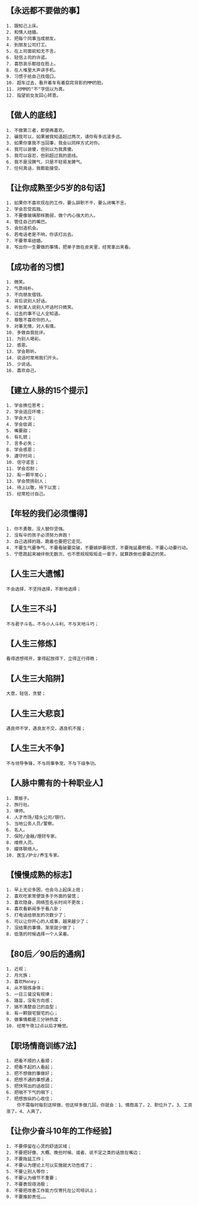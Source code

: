 ## 【永远都不要做的事】
```text
1. 跟知己上床。
2. 和情人结婚。
3. 把每个同事当成朋友。
4. 到朋友公司打工。
5. 在上司面前知无不言。
6. 轻信上司的许诺。
7. 喜怒哀乐都挂在脸上。
8. 在人堆里大声讲手机。
9. 习惯于给自己找借口。
10. 超车过去，看开着车有着窈窕背影的MM的脸。
11. 对MM的"不"字信以为真。
12. 指望前女友回心转意。
```
## 【做人的底线】
    1. 不做第三者，即使再喜欢。
    2. 骗我可以，如果被我知道超过两次，请你有多远滚多远。
    3. 如果你拿我不当回事，我会以同样方式对你。
    4. 我可以装傻，但别以为我真傻。
    5. 我可以容忍，但别超过我的底线。
    6. 我不是没脾气，只是不轻易发脾气。
    7. 任何真话，我都能接受。
## 【让你成熟至少5岁的8句话】
    1. 如果你不喜欢现在的工作，要么辞职不干，要么闭嘴不言。
    2. 学会忍受孤独。
    3. 不要像玻璃那样脆弱，做个内心强大的人。
    4. 管住自己的嘴巴。
    5. 会创造机会。
    6. 若电话老是不响，你该打出去。
    7. 不要草率结婚。
    8. 写出你一生要做的事情，把单子放在皮夹里，经常拿出来看。
## 【成功者的习惯】
    1. 微笑。
    2. 气质纯朴。
    3. 不向朋友借钱。
    4. 背后说别人好话。
    5. 听到某人说别人坏话时只微笑。
    6. 过去的事不让人全知道。
    7. 尊敬不喜欢你的人。
    9. 对事无情，对人有情。
    10. 多做自我批评。
    11. 为别人喝彩。
    12. 感恩。
    13. 学会聆听。
    14. 说话时常用我们开头。
    15. 少说话。
    16. 喜欢自己。
## 【建立人脉的15个提示】
    1. 学会换位思考；
    2. 学会适应环境；
    3. 学会大方；
    4. 学会低调；
    5. 嘴要甜；
    6. 有礼貌；
    7. 言多必失；
    8. 学会感恩；
    9. 遵守时间；
    10. 信守诺言；
    11. 学会忍耐；
    12. 有一颗平常心；
    13. 学会赞扬别人；
    14. 待上以敬，待下以宽；
    15. 经常检讨自己。
## 【年轻的我们必须懂得】
    1. 你不勇敢，没人替你坚强。
    2. 没有伞的孩子必须努力奔跑！
    3. 自己选择的路，跪着也要把它走完。
    4. 不要生气要争气，不要看破要突破，不要嫉妒要欣赏，不要拖延要积极，不要心动要行动。
    5. 宁愿跑起来被绊倒无数次，也不愿规规矩矩走一辈子。就算跌倒也要豪迈的笑。
## 【人生三大遗憾】
    不会选择，不坚持选择，不断地选择；
## 【人生三不斗】
    不与君子斗名，不与小人斗利，不与天地斗巧；
## 【人生三修炼】
    看得透想得开，拿得起放得下，立得正行得稳；
## 【人生三大陷阱】
    大意，轻信，贪婪；
## 【人生三大悲哀】
    遇良师不学，遇良友不交，遇良机不握；
## 【人生三大不争】
    不与领导争锋，不与同事争宠，不与下级争功。
## 【人脉中需有的十种职业人】
    1. 票贩子。
    2. 旅行社。
    3. 律师。
    4. 人才市场/猎头公司/银行。
    5. 当地公务人员/警察。
    6. 名人。
    7. 保险/金融/理财专家。
    8. 维修人员。
    9. 媒体联络人。
    10. 医生/护士/养生专家。
## 【慢慢成熟的标志】
    1. 早上无论多困，也会马上起床上班；
    2. 喜欢吃家常便饭多于外面的餐馆；
    3. 喜欢隐身，网络签名长时间不更改；
    4. 喜欢看新闻多于看八卦；
    5. 打电话给朋友的次数少了；
    6. 可以让你开心的人或事，越来越少了；
    7. 没结果的事情，渐渐就少做了；
    8. 低落的时候选择一个人呆着。
## 【80后／90后的通病】
    1. 近视；
    2. 月光族；
    3. 喜欢Money；
    4. 从不锻炼身体；
    5. 一日三餐没有规律；
    6. 路盲，没有方向感；
    7. 搞不清楚自己的血型；
    8. 有一颗狠宅狠宅的心；
    9. 做事情都是三分钟热度；
    10. 经常午夜12点以后才睡觉。
## 【职场情商训练7法】
    1. 把看不顺的人看顺；
    2. 把看不起的人看起；
    3. 把不想做的事做好；
    4. 把想不通的事想通；
    5. 把快骂出的话收回；
    6. 把咽不下气的咽下；
    7. 把想放纵的心收住；
        你不需每时每刻这样做，但这样多做几回，你就会：1、情商高了。2、职位升了。3、工资涨了。4、人爽了。
## 【让你少奋斗10年的工作经验】
    1. 不要停留在心灵的舒适区域；
    2. 不要把好像、大概、晚些时候、或者、说不定之类的话放在嘴边；
    3. 不要拖延工作；
    4. 不要认为理论上可以实施就大功告成了；
    5. 不要让别人等你；
    6. 不要认为细节不重要；
    7. 不要表现得消极；
    8. 不要把改善工作能力仅寄托在公司培训上；
    9. 不要推卸责任……
